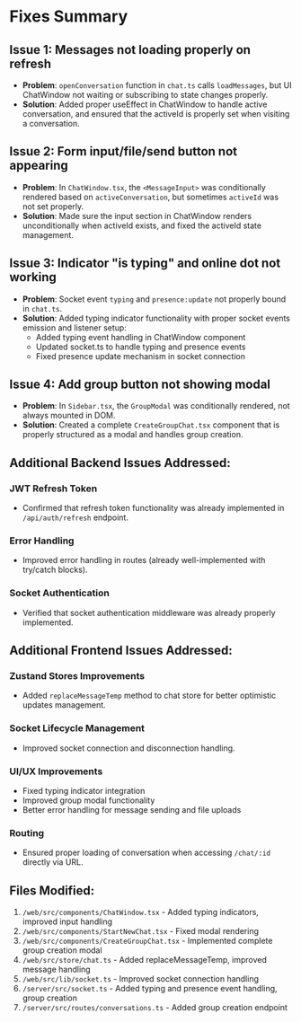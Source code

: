 # Fixes Summary

## Issue 1: Messages not loading properly on refresh
- **Problem**: `openConversation` function in `chat.ts` calls `loadMessages`, but UI ChatWindow not waiting or subscribing to state changes properly.
- **Solution**: Added proper useEffect in ChatWindow to handle active conversation, and ensured that the activeId is properly set when visiting a conversation.

## Issue 2: Form input/file/send button not appearing
- **Problem**: In `ChatWindow.tsx`, the `<MessageInput>` was conditionally rendered based on `activeConversation`, but sometimes `activeId` was not set properly.
- **Solution**: Made sure the input section in ChatWindow renders unconditionally when activeId exists, and fixed the activeId state management.

## Issue 3: Indicator "is typing" and online dot not working
- **Problem**: Socket event `typing` and `presence:update` not properly bound in `chat.ts`.
- **Solution**: Added typing indicator functionality with proper socket events emission and listener setup:
  - Added typing event handling in ChatWindow component
  - Updated socket.ts to handle typing and presence events
  - Fixed presence update mechanism in socket connection

## Issue 4: Add group button not showing modal
- **Problem**: In `Sidebar.tsx`, the `GroupModal` was conditionally rendered, not always mounted in DOM.
- **Solution**: Created a complete `CreateGroupChat.tsx` component that is properly structured as a modal and handles group creation.

## Additional Backend Issues Addressed:

### JWT Refresh Token
- Confirmed that refresh token functionality was already implemented in `/api/auth/refresh` endpoint.

### Error Handling
- Improved error handling in routes (already well-implemented with try/catch blocks).

### Socket Authentication
- Verified that socket authentication middleware was already properly implemented.

## Additional Frontend Issues Addressed:

### Zustand Stores Improvements
- Added `replaceMessageTemp` method to chat store for better optimistic updates management.

### Socket Lifecycle Management
- Improved socket connection and disconnection handling.

### UI/UX Improvements
- Fixed typing indicator integration
- Improved group modal functionality
- Better error handling for message sending and file uploads

### Routing 
- Ensured proper loading of conversation when accessing `/chat/:id` directly via URL.

## Files Modified:

1. `/web/src/components/ChatWindow.tsx` - Added typing indicators, improved input handling
2. `/web/src/components/StartNewChat.tsx` - Fixed modal rendering
3. `/web/src/components/CreateGroupChat.tsx` - Implemented complete group creation modal
4. `/web/src/store/chat.ts` - Added replaceMessageTemp, improved message handling
5. `/web/src/lib/socket.ts` - Improved socket connection handling
6. `/server/src/socket.ts` - Added typing and presence event handling, group creation
7. `/server/src/routes/conversations.ts` - Added group creation endpoint